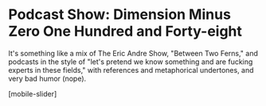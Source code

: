 # Podcast Show: Dimension Minus Zero One Hundred and Forty-eight

It's something like a mix of The Eric Andre Show, "Between Two Ferns," and podcasts in the style of "let's pretend we know something and are fucking experts in these fields," with references and metaphorical undertones, and very bad humor (nope).

[mobile-slider]
